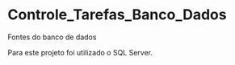 # Controle_Tarefas_Banco_Dados
Fontes do banco de dados

Para este projeto foi utilizado o SQL Server.
